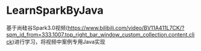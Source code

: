 # LearnSparkByJava
基于尚硅谷Spark3.0视频(https://www.bilibili.com/video/BV11A411L7CK/?spm_id_from=333.1007.top_right_bar_window_custom_collection.content.click)进行学习，将视频中案例专用Java实现
